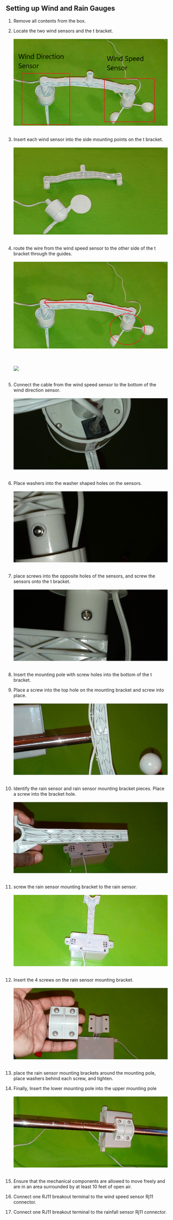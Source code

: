 ## Setting up Wind and Rain Gauges
1. Remove all contents from the box.
2. Locate the two wind sensors and the t bracket.
<br></br>
![](../../media/diagrams/weather_station_wind_identity.png)
<br></br>
3. Insert each wind sensor into the side mounting points on the t bracket.
<br></br>
![](../../media/gifs/weather_station_wind_bracket.gif)
<br></br>
4. route the wire from the wind speed sensor to the other side of the t bracket through the guides.
<br></br>
![](../../media/diagrams/weather_station_wire_route.png)
<br></br>
<br></br>
![](../../media/gifs/weather_station_wire_demo.gif)
<br></br>
5. Connect the cable from the wind speed sensor to the bottom of the wind direction sensor.
<br></br>
![](../../media/diagrams/weather_station_rj11.jpg)
<br></br>
6. Place washers into the washer shaped holes on the sensors.
<br></br>
![](../../media/diagrams/weather_station_wind_washer.jpeg)
<br></br>
7. place screws into the opposite holes of the sensors, and screw the sensors onto the t bracket.
<br></br>
![](../../media/diagrams/weather_station_wind_screw.jpeg)
<br></br>
8. Insert the mounting pole with screw holes into the bottom of the t bracket.
9. Place a screw into the top hole on the mounting bracket and screw into place.
<br></br>
![](../../media/diagrams/weather_station_pole_screw.jpeg)
<br></br>
10. Identify the rain sensor and rain sensor mounting bracket pieces. Place a screw into the bracket hole.
<br></br>
![](../../media/diagrams/weather_station_rain_screw.jpeg)
<br></br>
11. screw the rain sensor mounting bracket to the rain sensor.
<br></br>
![](../../media/diagrams/weather_station_rain_on_bracket.jpeg)
<br></br>
12. Insert the 4 screws on the rain sensor mounting bracket.
<br></br>
![](../../media/diagrams/weather_station_rain_screw_bracket.jpeg)
<br></br>
13. place the rain sensor mounting brackets around the mounting pole, place washers behind each screw, and tighten.
14. Finally, Insert the lower mounting pole into the upper mounting pole
<br></br>
![](../../media/diagrams/weather_station_rain_attached.jpeg)
<br></br>

2. Ensure that the mechanical components are allowed to move freely and are in an area surrounded by at least 10 feet of open air.
3. Connect one RJ11 breakout terminal to the wind speed sensor Rj11 connector.
4. Connect one RJ11 breakout terminal to the rainfall sensor Rj11 connector.